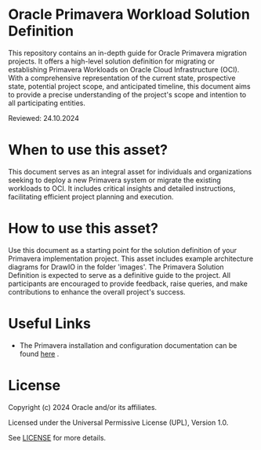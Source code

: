 # Oracle Primavera Workload Solution Definition

This repository contains an in-depth guide for Oracle Primavera migration projects. It offers a high-level solution definition for migrating or establishing Primavera Workloads on Oracle Cloud Infrastructure (OCI). With a comprehensive representation of the current state, prospective state, potential project scope, and anticipated timeline, this document aims to provide a precise understanding of the project's scope and intention to all participating entities.

Reviewed: 24.10.2024

# When to use this asset?

This document serves as an integral asset for individuals and organizations seeking to deploy a new Primavera system or migrate the existing workloads to OCI. It includes critical insights and detailed instructions, facilitating efficient project planning and execution.

# How to use this asset?

Use this document as a starting point for the solution definition of your Primavera implementation project. This asset includes example architecture diagrams for DrawIO in the folder 'images'.
The Primavera Solution Definition is expected to serve as a definitive guide to the project. All participants are encouraged to provide feedback, raise queries, and make contributions to enhance the overall project's success.

# Useful Links

 - The Primavera installation and configuration documentation can be found [here](https://docs.oracle.com/cd/F37127_01/index.html) .

# License

Copyright (c) 2024 Oracle and/or its affiliates.

Licensed under the Universal Permissive License (UPL), Version 1.0.

See [LICENSE](LICENSE) for more details.



